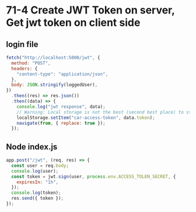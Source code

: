 # 71-4 Create JWT Token on server, Get jwt token on client side

## login file

```jsx
fetch("http://localhost:5000/jwt", {
  method: "POST",
  headers: {
    "content-type": "application/json",
  },
  body: JSON.stringify(loggedUser),
})
  .then((res) => res.json())
  .then((data) => {
    console.log("jwt response", data);
    // Warning: Local storage is not the best (second best place) to store access token
    localStorage.setItem("car-access-token", data.token);
    navigate(from, { replace: true });
  });
```

## Node index.js

```jsx
app.post("/jwt", (req, res) => {
  const user = req.body;
  console.log(user);
  const token = jwt.sign(user, process.env.ACCESS_TOLEN_SECRET, {
    expiresIn: "1h",
  });
  console.log(token);
  res.send({ token });
});
```
